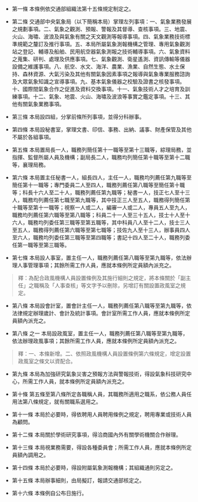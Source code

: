 * 第一條 本條例依交通部組織法第十五條規定制定之。

* 第二條 交通部中央氣象局（以下簡稱本局）掌理左列事項：一、氣象業務發展之規劃事項。二、氣象之觀測、預報、警報及其督導、查核事項。三、地震、火山、海嘯、波浪及與氣象有關之天文觀測等報導事項。四、氣象業務技術標準規範之釐訂及推行事項。五、本局所屬氣象測報機構之管理、專用氣象觀測站之登記、輔導及船舶、民用航空器氣象測報之技術輔導事項。六、氣象資料之蒐集、研判、處理及供應事項。七、氣象觀測、衛星遙測、資訊傳輸等儀器設備之維護事項。八、航空、水文、海洋、農業、漁業、自然生態、水土保持、森林資源、大氣污染及其他有關氣象因素事項之報導與氣象專業服務諮詢及大眾氣象知識之宣導事項。九、基本氣象儀器之校驗及證書之核發事項。十、國際間氣象合作之促進及資料交換事項。十一、氣象技術人才之培育及訓練事項。十二、氣象、地震、火山、海嘯及波浪等事實之鑑定事項。十三、其他有關氣象業務事項。

* 第三條 本局設四組，分掌前條所列事項，並得分科辦事。

* 第四條 本局設秘書室，掌理文書、印信、事務、出納、議事、財產保管及其他不屬於各組事項。

* 第五條 本局置局長一人，職務列簡任第十一職等至第十三職等，綜理局務，並指揮、監督所屬人員及機構；副局長二人，職務均列簡任第十職等至第十二職等，襄理局務。

* 第六條 本局置主任秘書一人，組長四人，主任一人，職務均列薦任第九職等至簡任第十一職等；專門委員二人至四人，職務列薦任第八職等至簡任第十職等；科長十六人至二十人，職務列薦任第九職等；秘書一人，技正七人至十三人，職務均列薦任第七職至第九職等，其中技正三人至五人，職務得列簡任第十職等至第十一職等；視察一人或二人，編審一人或二人，專員五人至九人，職務均列薦任第六職等至第八職等；科員二十一人至三十五人，技士十人至十六人，職務均列委任第三職等至第五職等，其中科員八人至十二人，技士三人至五人，職務得列薦任第六職等至第七職等；技佐九人至十三人，辦事員四人至六人，職務均列委任第三職等至第四職等；書記十四人至二十人，職務列委任第一職等至第三職等。

* 第七條 本局設人事室，置主任一人，職務列薦任第八職等至第九職等，依法辦理人事管理事項；其餘所需工作人員，應就本條例所定員額內派充之。

> 釋：為配合政風機構人員設置條例及其施行細則之規定，將本條關於「副主任」之職稱及「人事查核」等文字予以刪除，另增訂有關設置政風室之規定。

* 第八條 本局設會計室，置會計主任一人，職務列薦任第八職等至第九職等，依法律規定辦理歲計、會計及統計事項。會計室所需工作人員，應就本條例所定員額內派充之。

* 第八條 之一 本局設政風室，置主任一人，職務列薦任第八職等至第九職等，依法辦理政風事項；其餘所需工作人員，應就本條例所定員額內派充之。

> 釋：一、本條新增。二、依照政風機構人員設置條例第六條規定，增定設置政風室之條文以資配合。

* 第九條 本局為加強研究氣象災害之預報方法與警報技術，得設氣象科技研究中心，所需工作人員，就本條例所定員額內派充之。

* 第十條 第五條至第八條所定各職稱人員，其職務所適用之職系，依公務人員任用法第八條規定，就有關職系選用之。

* 第十一條 本局於必要時，得依聘用人員聘用條例之規定，聘用專業或技術人員為顧問。

* 第十二條 本局關於學術研究事項，得洽商國內外有關學術機關合作辦理。

* 第十三條 本局視業務需要，得設各種委員會；所需工作人員，應就本條例所定員額內調用之。

* 第十四條 本局於必要時，得設附屬氣象測報機構；其組織通則另定之。

* 第十五條 本局辦事細則，由局擬訂，報請交通部核定之。

* 第十六條 本條例自公布日施行。

